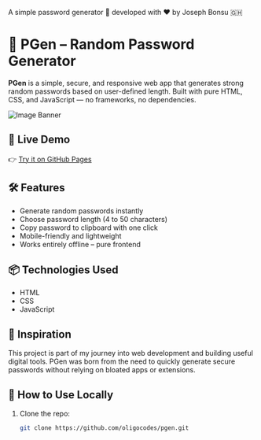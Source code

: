 A simple password generator 🔐 developed with ❤️ by Joseph Bonsu 🇬🇭 

# 🔐 PGen – Random Password Generator

**PGen** is a simple, secure, and responsive web app that generates strong random passwords based on user-defined length. Built with pure HTML, CSS, and JavaScript — no frameworks, no dependencies.

![Image Banner](https://i.postimg.cc/26dg9m8Z/IMG-20250619-WA0024.jpg)

## 🚀 Live Demo

👉 [Try it on GitHub Pages](https://OligoCodes.github.io/pgen)

## 🛠 Features

- Generate random passwords instantly  
- Choose password length (4 to 50 characters)  
- Copy password to clipboard with one click  
- Mobile-friendly and lightweight  
- Works entirely offline – pure frontend

## 📦 Technologies Used

- HTML  
- CSS  
- JavaScript

## 🧠 Inspiration

This project is part of my journey into web development and building useful digital tools. PGen was born from the need to quickly generate secure passwords without relying on bloated apps or extensions.

## 📁 How to Use Locally

1. Clone the repo:  
   ```bash
   git clone https://github.com/oligocodes/pgen.git
